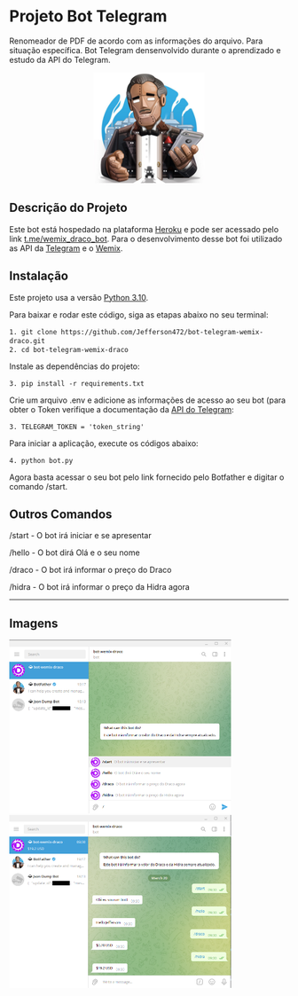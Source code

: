 # Projeto Bot Telegram
Renomeador de PDF de acordo com as informações do arquivo. Para situação específica.
 Bot Telegram densenvolvido durante o aprendizado e estudo da API do Telegram.

<center><img src="img\botfather.jpg" alt="Imagem do Botfather, que é uma referência do Padrinho de Poderoso Chefão" width="200px"/></center>

## Descrição do Projeto
Este bot está hospedado na plataforma [Heroku](https://www.heroku.com/) e pode ser acessado pelo link [t.me/wemix_draco_bot](https://t.me/wemix_draco_bot).
Para o desenvolvimento desse bot foi utilizado as API da [Telegram](https://core.telegram.org/bots/api) e o [Wemix](https://api.mir4global.com).

## Instalação
Este projeto usa a versão [Python 3.10](https://www.python.org/downloads/).

Para baixar e rodar este código, siga as etapas abaixo no seu terminal:

```
1. git clone https://github.com/Jefferson472/bot-telegram-wemix-draco.git
2. cd bot-telegram-wemix-draco
```

Instale as dependências do projeto:
```
3. pip install -r requirements.txt
```

Crie um arquivo .env e adicione as informações de acesso ao seu bot (para obter o Token verifique a documentação da [API do Telegram](https://core.telegram.org/bots/api#authorizing-your-bot):
```
3. TELEGRAM_TOKEN = 'token_string'
```

Para iniciar a aplicação, execute os códigos abaixo:
```
4. python bot.py
```

Agora basta acessar o seu bot pelo link fornecido pelo Botfather e digitar o comando /start.

## Outros Comandos

/start - O bot irá iniciar e se apresentar

/hello - O bot dirá Olá e o seu nome

/draco - O bot irá informar o preço do Draco

/hidra - O bot irá informar o preço da Hidra agora

---
## Imagens

<img src="img\tela_inicial.png" alt="Um print da tela inicial do bot direto do Telegram" width="400px"/>

<img src="img\comandos.png" alt="Um print da tela de comandos do bot direto do Telegram" width="400px"/>
